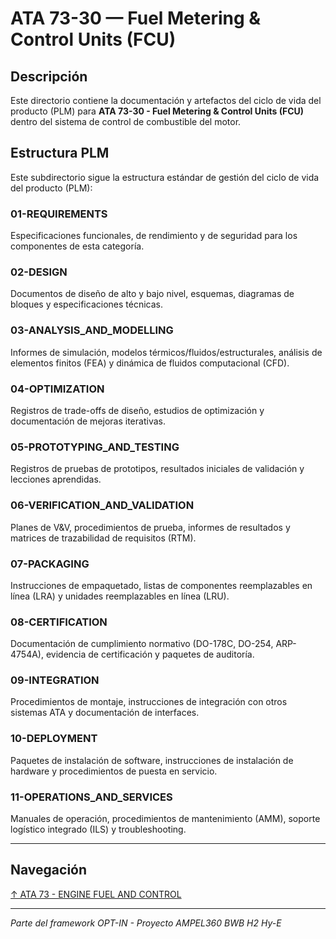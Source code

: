 # ATA 73-30 — Fuel Metering & Control Units (FCU)

## Descripción

Este directorio contiene la documentación y artefactos del ciclo de vida del producto (PLM) para **ATA 73-30 - Fuel Metering & Control Units (FCU)** dentro del sistema de control de combustible del motor.

## Estructura PLM

Este subdirectorio sigue la estructura estándar de gestión del ciclo de vida del producto (PLM):

### 01-REQUIREMENTS
Especificaciones funcionales, de rendimiento y de seguridad para los componentes de esta categoría.

### 02-DESIGN
Documentos de diseño de alto y bajo nivel, esquemas, diagramas de bloques y especificaciones técnicas.

### 03-ANALYSIS_AND_MODELLING
Informes de simulación, modelos térmicos/fluidos/estructurales, análisis de elementos finitos (FEA) y dinámica de fluidos computacional (CFD).

### 04-OPTIMIZATION
Registros de trade-offs de diseño, estudios de optimización y documentación de mejoras iterativas.

### 05-PROTOTYPING_AND_TESTING
Registros de pruebas de prototipos, resultados iniciales de validación y lecciones aprendidas.

### 06-VERIFICATION_AND_VALIDATION
Planes de V&V, procedimientos de prueba, informes de resultados y matrices de trazabilidad de requisitos (RTM).

### 07-PACKAGING
Instrucciones de empaquetado, listas de componentes reemplazables en línea (LRA) y unidades reemplazables en línea (LRU).

### 08-CERTIFICATION
Documentación de cumplimiento normativo (DO-178C, DO-254, ARP-4754A), evidencia de certificación y paquetes de auditoría.

### 09-INTEGRATION
Procedimientos de montaje, instrucciones de integración con otros sistemas ATA y documentación de interfaces.

### 10-DEPLOYMENT
Paquetes de instalación de software, instrucciones de instalación de hardware y procedimientos de puesta en servicio.

### 11-OPERATIONS_AND_SERVICES
Manuales de operación, procedimientos de mantenimiento (AMM), soporte logístico integrado (ILS) y troubleshooting.

---

## Navegación

[↑ ATA 73 - ENGINE FUEL AND CONTROL](../README.md)

---

*Parte del framework OPT-IN - Proyecto AMPEL360 BWB H2 Hy-E*
